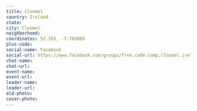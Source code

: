 ```yaml
---
title: Clonmel
country: Ireland
state: 
city: Clonmel
neighborhood: 
coordinates: 52.355, -7.703889
plus-code:
social-name: Facebook
social-url: https://www.facebook.com/groups/free.code.camp.clonmel.ireland
chat-name:
chat-url:
event-name:
event-url:
leader-name:
leader-url:
old-photo: 
cover-photo:
---
```

